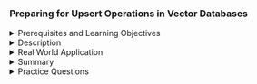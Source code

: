 ### Preparing for Upsert Operations in Vector Databases
<details><summary>Prerequisites and Learning Objectives</summary>

#### Prerequisites and Learning Objectives:

**Prerequisites:**
- Understanding of vector databases and their basic operations, especially upsert.
- Familiarity with the data schema and structure of the vector database.
- Knowledge of the criteria for determining when to update or insert records.

**Learning Objectives:**
- Understand the importance of preparing for upsert operations in vector databases.
- Learn about considerations for data schema, indexing, and conflict resolution.
- Explore strategies for handling data consistency during upsert operations.

</details>
<details><summary>Description</summary>

#### Description:

**1. Importance of Preparation for Upsert:**
   - Proper preparation ensures that the vector database is ready to handle upsert operations efficiently.
   - It involves defining rules, managing conflicts, and optimizing the process for updating or inserting records.

**2. Data Schema and Indexing:**
   - **Schema Design:** Ensure that the data schema is well-defined, including the structure of vector fields and any additional metadata.
   - **Indexing:** Set up appropriate indexes on fields used for determining uniqueness or conditions for upsert.

**3. Conflict Resolution:**
   - Define rules for handling conflicts that may arise during upsert operations.
   - Decide on strategies such as updating specific fields, retaining existing data, or merging conflicting values.

**4. Upsert API Design:**
   - If the vector database provides an upsert API, design and configure it based on the specific requirements of the application.
   - Include options for specifying update conditions and handling conflicts.

**5. Data Consistency Considerations:**
   - Ensure that upsert operations do not compromise data consistency, especially in distributed or multi-node database setups.
   - Implement mechanisms to handle rollback or recovery in case of failures during upsert.

</details>
<details><summary>Real World Application</summary>

#### Real World Application:

**User Profile Management System:**
   - **Scenario:** Managing user profiles in a vector database.
   - **Preparation Steps:**
     - Define the user profile schema with fields such as username, email, and preferences.
     - Set up indexes on the username and email fields for efficient upsert.
     - Specify conflict resolution rules, e.g., updating preferences during conflicting upserts.

</details>
<details><summary>Summary</summary>

#### Summary:

Preparing for upsert operations in vector databases involves addressing aspects such as data schema, indexing, conflict resolution, and ensuring data consistency. A well-prepared system can handle updates and inserts seamlessly.

</details>
<details><summary>Practice Questions</summary>

#### Practice Questions:

1. Why is preparing for upsert operations important in vector databases?
2. What considerations are important for defining the data schema in preparation for upsert?
3. How can conflict resolution rules be defined for upsert operations in a vector database?
4. Explain the role of indexing in optimizing upsert operations.
5. What strategies can be employed to ensure data consistency during upsert operations?

</details>